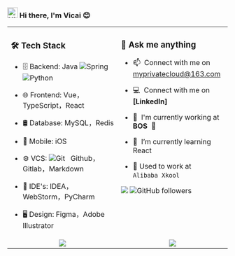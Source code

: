 ### <img src='https://qpluspicture.oss-cn-beijing.aliyuncs.com/6LjjQA/Hi.gif' alt='Hi' width="24"/> Hi there, I'm Vicai 😊

<table width="100%">
<tr>
<td valign="top" width="50%">

### 🛠 Tech Stack
- 🗄  Backend:  Java 
![Spring](https://img.shields.io/badge/-Spring%20Framework-black?logo=spring&style=social)&nbsp;&nbsp; 
![Python](https://img.shields.io/badge/-Python-black?logo=Python&style=social)&nbsp;&nbsp;

- 🌐  Frontend:  Vue，TypeScript，React
- 🛢  Database:  MySQL，Redis
- 📱  Mobile:  iOS
- ⚙️  VCS:   ![Git](https://img.shields.io/badge/-Git-black?logo=git&style=social)&nbsp;&nbsp;
Github，Gitlab，Markdown
- 🔧  IDE's:  IDEA，WebStorm，PyCharm
- 🖥  Design:  Figma，Adobe Illustrator

</td>
<td valign="top" width="50%">

### 💬 Ask me anything

- :mailbox: &nbsp;Connect with me on myprivatecloud@163.com
- :computer: &nbsp;Connect with me on **[LinkedIn]**
- :office: &nbsp;I'm currently working at **BOS** &nbsp;🏦
- :seedling: &nbsp;I’m currently learning React

- 💼 Used to work at <code>Alibaba</code>&nbsp;&nbsp;<code>Xkool</code>


<img
  src="https://komarev.com/ghpvc/?username=uiCloud&label=Profile+Viewers&color=green" 
/>
<img 
  alt="GitHub followers" 
  src="https://img.shields.io/github/followers/uiCloud?color=green&logo=github"
/>

</td>
</tr>
<tr>
<td valign="middle" align="center" width="50%">

<img src="https://github-readme-stats.vercel.app/api/top-langs/?username=uiCloud&layout=compact" />

</td>
<td valign="middle" align="center" width="50%">

<img src="https://github-readme-stats.vercel.app/api?username=uiCloud&show_icons=true&theme=tokyonight&count_private=true" />

</td>
</tr>

</table>


